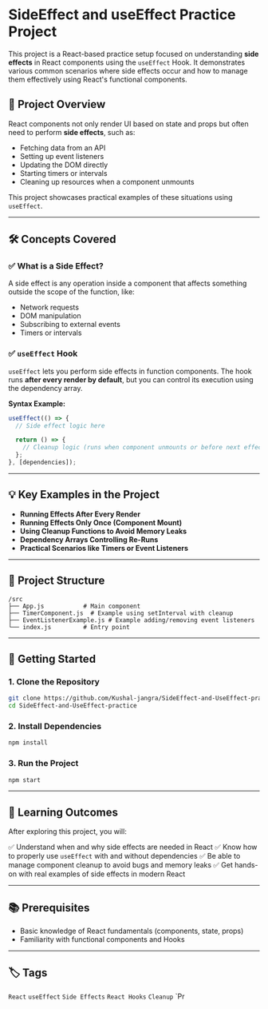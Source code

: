 # SideEffect and useEffect Practice Project

This project is a React-based practice setup focused on understanding **side effects** in React components using the `useEffect` Hook. It demonstrates various common scenarios where side effects occur and how to manage them effectively using React's functional components.

## 🚀 Project Overview

React components not only render UI based on state and props but often need to perform **side effects**, such as:

* Fetching data from an API
* Setting up event listeners
* Updating the DOM directly
* Starting timers or intervals
* Cleaning up resources when a component unmounts

This project showcases practical examples of these situations using `useEffect`.

---

## 🛠️ Concepts Covered

### ✅ What is a Side Effect?

A side effect is any operation inside a component that affects something outside the scope of the function, like:

* Network requests
* DOM manipulation
* Subscribing to external events
* Timers or intervals

### ✅ `useEffect` Hook

`useEffect` lets you perform side effects in function components. The hook runs **after every render by default**, but you can control its execution using the dependency array.

**Syntax Example:**

```js
useEffect(() => {
  // Side effect logic here

  return () => {
    // Cleanup logic (runs when component unmounts or before next effect)
  };
}, [dependencies]);
```

---

## 💡 Key Examples in the Project

* **Running Effects After Every Render**
* **Running Effects Only Once (Component Mount)**
* **Using Cleanup Functions to Avoid Memory Leaks**
* **Dependency Arrays Controlling Re-Runs**
* **Practical Scenarios like Timers or Event Listeners**

---

## 📂 Project Structure

```
/src
├── App.js           # Main component
├── TimerComponent.js  # Example using setInterval with cleanup
├── EventListenerExample.js # Example adding/removing event listeners
└── index.js         # Entry point
```

---

## 💾 Getting Started

### 1. Clone the Repository

```bash
git clone https://github.com/Kushal-jangra/SideEffect-and-UseEffect-practice.git
cd SideEffect-and-UseEffect-practice
```

### 2. Install Dependencies

```bash
npm install
```

### 3. Run the Project

```bash
npm start
```

---

## 🎯 Learning Outcomes

After exploring this project, you will:

✅ Understand when and why side effects are needed in React
✅ Know how to properly use `useEffect` with and without dependencies
✅ Be able to manage component cleanup to avoid bugs and memory leaks
✅ Get hands-on with real examples of side effects in modern React

---

## 📚 Prerequisites

* Basic knowledge of React fundamentals (components, state, props)
* Familiarity with functional components and Hooks

---

## 🏷️ Tags

`React` `useEffect` `Side Effects` `React Hooks` `Cleanup` \`Pr
